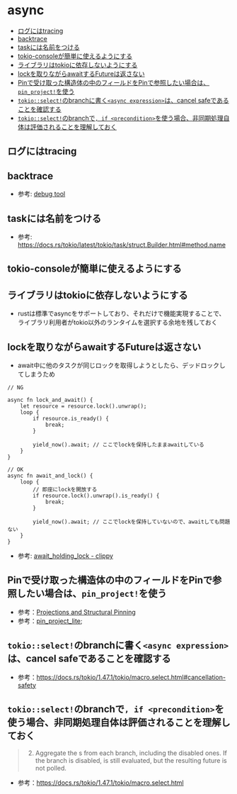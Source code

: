 # async

- [ログにはtracing](#ログにはtracing)
- [backtrace](#backtrace)
- [taskには名前をつける](#taskには名前をつける)
- [tokio-consoleが簡単に使えるようにする](#tokio-consoleが簡単に使えるようにする)
- [ライブラリはtokioに依存しないようにする](#ライブラリはtokioに依存しないようにする)
- [lockを取りながらawaitするFutureは返さない](#lockを取りながらawaitするfutureは返さない)
- [Pinで受け取った構造体の中のフィールドをPinで参照したい場合は、`pin_project!`を使う](#pinで受け取った構造体の中のフィールドをpinで参照したい場合はpin_projectを使う)
- [`tokio::select!`のbranchに書く`<async expression>`は、cancel safeであることを確認する](#tokioselectのbranchに書くasync-expressionはcancel-safeであることを確認する)
- [`tokio::select!`のbranchで`, if <precondition>`を使う場合、非同期処理自体は評価されることを理解しておく](#tokioselectのbranchで-if-preconditionを使う場合非同期処理自体は評価されることを理解しておく)

## ログにはtracing

## backtrace

- 参考: [debug tool](https://gihyo.jp/article/2023/02/tfen007-rust-debug-tool)

## taskには名前をつける

- 参考: https://docs.rs/tokio/latest/tokio/task/struct.Builder.html#method.name

## tokio-consoleが簡単に使えるようにする

## ライブラリはtokioに依存しないようにする

- rustは標準でasyncをサポートしており、それだけで機能実現することで、ライブラリ利用者がtokio以外のランタイムを選択する余地を残しておく

## lockを取りながらawaitするFutureは返さない

-  await中に他のタスクが同じロックを取得しようとしたら、デッドロックしてしまうため

```
// NG

async fn lock_and_await() {
    let resource = resource.lock().unwrap();
    loop {
        if resource.is_ready() {
            break;
        }

        yield_now().await; // ここでlockを保持したままawaitしている
    }
}

// OK
async fn await_and_lock() {
    loop {
        // 即座にlockを開放する
        if resource.lock().unwrap().is_ready() {
            break;
        }

        yield_now().await; // ここでlockを保持していないので、awaitしても問題ない
    }
}
```

- 参考: [await_holding_lock - clippy](https://rust-lang.github.io/rust-clippy/master/index.html#await_holding_lock)

## Pinで受け取った構造体の中のフィールドをPinで参照したい場合は、`pin_project!`を使う

- 参考：[Projections and Structural Pinning](https://doc.rust-lang.org/std/pin/index.html#projections-and-structural-pinning)
- 参考：[pin_project_lite](https://docs.rs/pin-project-lite/latest/pin_project_lite/);

## `tokio::select!`のbranchに書く`<async expression>`は、cancel safeであることを確認する

- 参考：https://docs.rs/tokio/1.47.1/tokio/macro.select.html#cancellation-safety

## `tokio::select!`のbranchで`, if <precondition>`を使う場合、非同期処理自体は評価されることを理解しておく

> 2. Aggregate the <async expression>s from each branch, including the disabled ones. If the branch is disabled, <async expression> is still evaluated, but the resulting future is not polled.

- 参考：https://docs.rs/tokio/1.47.1/tokio/macro.select.html
